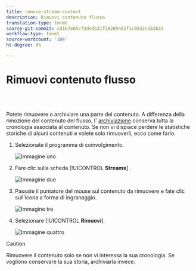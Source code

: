 ```yaml
---
title: remove-stream-content
description: Rimuovi contenuto flusso
translation-type: tm+mt
source-git-commit: cd1b7e65c73de0b31f20289402f1c0832c382b33
workflow-type: tm+mt
source-wordcount: '104'
ht-degree: 0%

---
```



# Rimuovi contenuto flusso

<br> 

Potete rimuovere o archiviare una parte del contenuto. A differenza della rimozione del contenuto del flusso, l&#39; [archiviazione](/help/sky/archive-and-unarchive-stream-content.md) conserva tutta la cronologia associata al contenuto. Se non vi dispiace perdere le statistiche storiche di alcuni contenuti e volete solo rimuoverli, ecco come farlo.

1. Selezionate il programma di coinvolgimento.

   ![Immagine uno](/help/sky/assets/engagement-programs/remove-stream-content/remove-stream-content-1.png)

1. Fare clic sulla scheda [!UICONTROL **Streams**] .

   ![Immagine due](/help/sky/assets/engagement-programs/remove-stream-content/remove-stream-content-2.png)

1. Passate il puntatore del mouse sul contenuto da rimuovere e fate clic sull’icona a forma di ingranaggio.

   ![Immagine tre](/help/sky/assets/engagement-programs/remove-stream-content/remove-stream-content-3.png)

1. Selezionare [!UICONTROL **Rimuovi**].

   ![Immagine quattro](/help/sky/assets/engagement-programs/remove-stream-content/remove-stream-content-4.png)

>[!CAUTION]
>
>Rimuovere il contenuto solo se non vi interessa la sua cronologia. Se
>vogliono conservare la sua storia, archiviarla invece.
